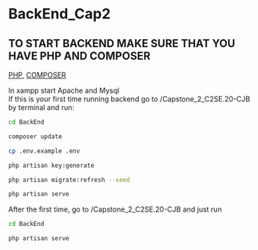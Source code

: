 # BackEnd_Cap2
## TO START BACKEND MAKE SURE THAT YOU HAVE PHP AND COMPOSER
<a href="https://www.apachefriends.org/download_success.html">PHP</a>, 
<a href="https://getcomposer.org/">COMPOSER</a> 

In xampp start Apache and Mysql <br>
If this is your first time running backend go to /Capstone_2_C2SE.20-CJB by terminal and run:

```bash
cd BackEnd
```

```bash
composer update
```

```bash
cp .env.example .env
```

```bash
php artisan key:generate
```

```bash
php artisan migrate:refresh --seed
```

```bash
php artisan serve
```

After the first time, go to /Capstone_2_C2SE.20-CJB and just run

```bash
cd BackEnd
```

```bash
php artisan serve
```
